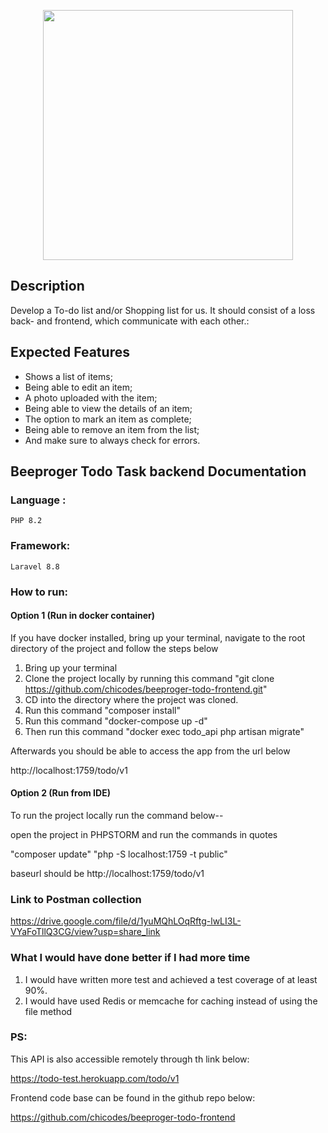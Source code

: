 <p align="center"><a href="https://laravel.com" target="_blank"><img src="https://res.cloudinary.com/webzifi/image/upload/v1677091240/beeproger_Logo_gvujbd.svg" width="400"></a></p>


## Description

Develop a To-do list and/or Shopping list for us. It should consist of a loss back- and frontend, which communicate with each other.:


## Expected Features


- Shows a list of items;
- Being able to edit an item;
- A photo uploaded with the item;
- Being able to view the details of an item;
- The option to mark an item as complete;
- Being able to remove an item from the list;
- And make sure to always check for errors.



## Beeproger Todo Task backend Documentation

### Language :

	PHP 8.2

### Framework:

	Laravel 8.8

### How to run:

#### Option 1 (Run in docker container)

If you have docker installed, bring up your terminal, navigate to the root directory of the project  and follow the steps below

1. Bring up your terminal
2. Clone the project locally by running this command "git clone https://github.com/chicodes/beeproger-todo-frontend.git"
3. CD into the directory where the project was cloned.
4. Run this command "composer install"
5. Run this command "docker-compose up -d"
6. Then run this command "docker exec todo_api php artisan migrate"

Afterwards you should be able to access the app from the url below
   
http://localhost:1759/todo/v1


#### Option 2 (Run from IDE)

To run the project locally run the command below--

open the project in PHPSTORM and run the commands in quotes

 "composer update"
 "php -S localhost:1759 -t public"

 baseurl should be http://localhost:1759/todo/v1

### Link to Postman collection

https://drive.google.com/file/d/1yuMQhLOqRftg-lwLI3L-VYaFoTllQ3CG/view?usp=share_link

### What I would have done better if I had more time

1. I would have written more test and achieved a test coverage of at least 90%.
2. I would have used Redis or memcache for caching instead of using the file method

### PS:

This API is also accessible remotely through th link below:

https://todo-test.herokuapp.com/todo/v1

Frontend code base can be found in the github repo below:

https://github.com/chicodes/beeproger-todo-frontend
